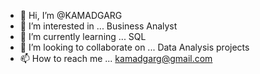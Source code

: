 - 👋 Hi, I’m @KAMADGARG
- 👀 I’m interested in ... Business Analyst
- 🌱 I’m currently learning ... SQL
- 💞️ I’m looking to collaborate on ... Data Analysis projects
- 📫 How to reach me ... kamadgarg@gmail.com

<!---
KAMADGARG/KAMADGARG is a ✨ special ✨ repository because its `README.md` (this file) appears on your GitHub profile.
You can click the Preview link to take a look at your changes.
--->
